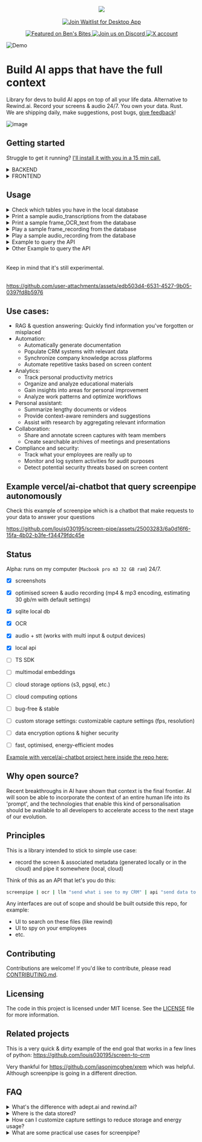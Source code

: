 
<p align="center">
    <img src="https://github.com/louis030195/screen-pipe/assets/25003283/289bbee7-79bb-4251-9516-878a1c40dcd0" width="200"/>
</p>

<p align="center">
    <a href="https://screenpi.pe" target="_blank">
        <img src="https://img.shields.io/badge/Join%20Waitlist-Desktop%20App-blue?style=for-the-badge" alt="Join Waitlist for Desktop App">
    </a>
</p>

<p align="center">
    <a href="https://www.bensbites.com/">
        <img src="https://img.shields.io/badge/Featured%20on-Ben's%20Bites-blue?style=flat-square" alt="Featured on Ben's Bites">
    </a>
    <a href="https://discord.gg/dU9EBuw7Uq">
        <img src="https://img.shields.io/discord/823813159592001537?color=5865F2&logo=discord&logoColor=white&style=flat-square" alt="Join us on Discord">
    </a>
        <a href="https://twitter.com/screen_pipe"><img alt="X account" src="https://img.shields.io/twitter/url/https/twitter.com/diffuserslib.svg?style=social&label=Follow%20%40screen_pipe"></a>
</p>

![Demo](./public/demo.gif)

# Build AI apps that have the full context

Library for devs to build AI apps on top of all your life data. Alternative to Rewind.ai. Record your screens & audio 24/7. You own your data. Rust.   
We are shipping daily, make suggestions, post bugs, [give feedback](https://cal.com/louis030195/screenpipe)!

![image](https://github.com/user-attachments/assets/b89a867f-aa09-4aa0-bf58-d808df688c16)


## Getting started

Struggle to get it running? [I'll install it with you in a 15 min call.](https://cal.com/louis030195/screenpipe)

<details>
  <summary>BACKEND</summary>


<details>
  <summary>MacOS</summary>

<details>
  <summary>Option I: Library</summary>

1. Navigate to the folder where you want the data to be stored

2. Install dependencies:
```bash
brew install pkg-config
brew install ffmpeg
brew install jq
```
3. Install library
```bash
brew tap louis030195/screen-pipe https://github.com/louis030195/screen-pipe
brew install screenpipe
```
4. Run it:
```bash
screenpipe 
```
or if you don't want audio to be recorded
```bash
screenpipe --disable-audio
```
[Didn't work?](https://github.com/louis030195/screen-pipe/issues/new?assignees=&labels=dislike&template=dislike.yml&title=brew+install+screenpipe+didnt+work)

</details>

<details>
  <summary>Option II: Install from the source</summary>

1. Install dependencies:
```bash
brew install pkg-config
brew install ffmpeg
brew install jq
```

Install [Rust](https://www.rust-lang.org/tools/install).

2. Clone the repo:

```bash
git clone https://github.com/louis030195/screen-pipe
```

This runs a local SQLite DB + an API + screenshot, ocr, mic, stt, mp4 encoding
```bash
cd screen-pipe # enter cloned repo
```

```bash
cargo build --release --features metal # remove "--features metal" if you do not have M series processor
```

Sign the executable to avoid mac killing the process when it's running for too long
```bash
codesign --sign - --force --preserve-metadata=entitlements,requirements,flags,runtime ./target/release/screenpipe
```

Then run it
```bash
./target/release/screenpipe # add "--disable-audio" if you don't want audio to be recorded
```
[Didn't work?](https://github.com/louis030195/screen-pipe/issues/new?assignees=&labels=dislike&template=dislike.yml&title=cloning+screenpipe+didnt+work)
</details>

<br><br>
</details>

<details>
  <summary>Windows</summary>
  
  1. Install dependencies:

```bash
# Install ffmpeg (you may need to download and add it to your PATH manually)
# Visit https://www.ffmpeg.org/download.html for installation instructions
```

 Install [Rust](https://www.rust-lang.org/tools/install).

  2. Clone the repo:

```bash
git clone https://github.com/louis030195/screen-pipe
cd screen-pipe
```

  3. Run the API:

```bash
# This runs a local SQLite DB + an API + screenshot, ocr, mic, stt, mp4 encoding
cargo build --release --features cuda # remove "--features cuda" if you do not have a NVIDIA GPU

# then run it
./target/release/screenpipe
```
</details>

<details>
  <summary>Linux</summary>

```bash
sudo apt-get update
sudo apt-get install -y libavformat-dev libavfilter-dev libavdevice-dev ffmpeg libasound2-dev
curl -sSL https://raw.githubusercontent.com/louis030195/screen-pipe/main/install.sh | sh
```

  Now you should be able to `screenpipe`. (You may need to restart your terminal, or find the CLI in `$HOME/.local/bin`)
</details>
<br><br>
</details>

<details>
  <summary>FRONTEND</summary>

```bash
git clone https://github.com/louis030195/screen-pipe
```

Navigate to app directory
```bash
cd screen-pipe/examples/ts/vercel-ai-chatbot 
```
Set up you OPENAI API KEY in .env
```bash
echo "OPENAI_API_KEY=XXXXXXXXXXXXXXXXXXXXXXXXXXXXXXXXXXXXXXXXXX" > .env
```
[Didn't work?](https://github.com/louis030195/screen-pipe/issues/new?assignees=&labels=dislike&template=dislike.yml&title=vercel+app+didnt+work)

Install dependencies and run local web server
```bash
npm install 
```
```bash
npm run dev
```
![Vercel App](./public/Vercel_app.png)
<br><br>

![Claude_prompt](./public/Claude_prompt.png)
<br><br>
</details>


## Usage
<details>
<summary>
Check which tables you have in the local database</summary>

```bash
sqlite3 data/db.sqlite ".tables" 
```
</details>
<details>
<summary>
Print a sample audio_transcriptions from the database</summary>

```bash
sqlite3 data/db.sqlite ".mode json" ".once /dev/stdout" "SELECT * FROM audio_transcriptions ORDER BY id DESC LIMIT 1;" | jq .
```
![audio_transcriptions](./public/audio_transcriptions.png)
</details>
<details>
<summary>
Print a sample frame_OCR_text from the database</summary>

```bash
sqlite3 data/db.sqlite ".mode json" ".once /dev/stdout" "SELECT * FROM ocr_text ORDER BY frame_id DESC LIMIT 1;" | jq -r '.[0].text'
```
![frame_text](./public/frame_text.png)
</details>
<details>
<summary>
Play a sample frame_recording from the database</summary>

```bash
ffplay "data/2024-07-12_01-14-14.mp4"
```
</details>
<details>
<summary>
Play a sample audio_recording from the database</summary>

```bash
ffplay "data/Display 1 (output)_2024-07-12_01-14-11.mp3"
```
</details>

<details>
  <summary>Example to query the API</summary>
  
1. Basic search query
```bash
curl "http://localhost:3030/search?q=Neuralink&limit=5&offset=0&content_type=ocr" | jq
```
"Elon Musk" prompt
![Elon_Musk_prompt](./public/Elon_Musk_prompt.png)
</details>
<details>
  <summary>Other Example to query the API</summary>

  ```bash
# 2. Search with content type filter (OCR)
curl "http://localhost:3030/search?q=QUERY_HERE&limit=5&offset=0&content_type=ocr"

# 3. Search with content type filter (Audio)
curl "http://localhost:3030/search?q=QUERY_HERE&limit=5&offset=0&content_type=audio"

# 4. Search with pagination
curl "http://localhost:3030/search?q=QUERY_HERE&limit=10&offset=20"

# 6. Search with no query (should return all results)
curl "http://localhost:3030/search?limit=5&offset=0"
  ```
</details>
<br><br>
Keep in mind that it's still experimental.
<br><br>

https://github.com/user-attachments/assets/edb503d4-6531-4527-9b05-0397fd8b5976

## Use cases:

- RAG & question answering: Quickly find information you've forgotten or misplaced
- Automation: 
  - Automatically generate documentation
  - Populate CRM systems with relevant data
  - Synchronize company knowledge across platforms
  - Automate repetitive tasks based on screen content
- Analytics:
  - Track personal productivity metrics
  - Organize and analyze educational materials
  - Gain insights into areas for personal improvement
  - Analyze work patterns and optimize workflows
- Personal assistant:
  - Summarize lengthy documents or videos
  - Provide context-aware reminders and suggestions
  - Assist with research by aggregating relevant information
- Collaboration:
  - Share and annotate screen captures with team members
  - Create searchable archives of meetings and presentations
- Compliance and security:
  - Track what your employees are really up to
  - Monitor and log system activities for audit purposes
  - Detect potential security threats based on screen content

## Example vercel/ai-chatbot that query screenpipe autonomously

Check this example of screenpipe which is a chatbot that make requests to your data to answer your questions

https://github.com/louis030195/screen-pipe/assets/25003283/6a0d16f6-15fa-4b02-b3fe-f34479fdc45e

## Status 

Alpha: runs on my computer (`Macbook pro m3 32 GB ram`) 24/7.

- [x] screenshots
- [x] optimised screen & audio recording (mp4 & mp3 encoding, estimating 30 gb/m with default settings)
- [x] sqlite local db
- [x] OCR
- [x] audio + stt (works with multi input & output devices)
- [x] local api
- [ ] TS SDK
- [ ] multimodal embeddings
- [ ] cloud storage options (s3, pgsql, etc.)
- [ ] cloud computing options
- [ ] bug-free & stable
- [ ] custom storage settings: customizable capture settings (fps, resolution)
- [ ] data encryption options & higher security
- [ ] fast, optimised, energy-efficient modes


[Example with vercel/ai-chatbot project here inside the repo here:](https://github.com/louis030195/screen-pipe/tree/main/examples/ts/vercel-ai-chatbot)

## Why open source?

Recent breakthroughs in AI have shown that context is the final frontier. AI will soon be able to incorporate the context of an entire human life into its 'prompt', and the technologies that enable this kind of personalisation should be available to all developers to accelerate access to the next stage of our evolution.  

## Principles 

This is a library intended to stick to simple use case:
- record the screen & associated metadata (generated locally or in the cloud) and pipe it somewhere (local, cloud)

Think of this as an API that let's you do this:

```bash
screenpipe | ocr | llm "send what i see to my CRM" | api "send data to salesforce api"
```

Any interfaces are out of scope and should be built outside this repo, for example:
- UI to search on these files (like rewind)
- UI to spy on your employees
- etc.

## Contributing

Contributions are welcome! If you'd like to contribute, please read [CONTRIBUTING.md](CONTRIBUTING.md).

## Licensing

The code in this project is licensed under MIT license. See the [LICENSE](LICENSE.md) file for more information.

## Related projects

This is a very quick & dirty example of the end goal that works in a few lines of python:
https://github.com/louis030195/screen-to-crm

Very thankful for https://github.com/jasonjmcghee/xrem which was helpful. Although screenpipe is going in a different direction.

## FAQ

<details>
  <summary>What's the difference with adept.ai and rewind.ai?</summary>

  - adept.ai is a closed product, focused on automation while we are open and focused on enabling tooling & infra for a wide range of applications like adept 
  - rewind.ai is a closed product, focused on a single use case (they only focus on meetings now), not customisable, your data is owned by them, and not extendable by developers 

</details>

<details>
  <summary>Where is the data stored?</summary>
  
  - 100% of the data stay local in a SQLite database and mp4/mp3 files. You own your data
</details>

<details>
  <summary>How can I customize capture settings to reduce storage and energy usage?</summary>
  
  - You can adjust frame rates and resolution in the configuration. Lower values will reduce storage and energy consumption. We're working on making this more user-friendly in future updates.
</details>

<details>
  <summary>What are some practical use cases for screenpipe?</summary>
  
    - RAG & question answering
    - Automation (write code somewhere else while watching you coding, write docs, fill your CRM, sync company's knowledge, etc.)
    - Analytics (track human performance, education, become aware of how you can improve, etc.)
    - etc.
    - We're constantly exploring new use cases and welcome community input!
</details>
